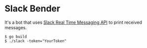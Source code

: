 # Slack Bender

It's a bot that uses [Slack Real Time Messaging API](https://api.slack.com/rtm)
to print received messages.

    $ go build
    $ ./slack -token="YourToken"
